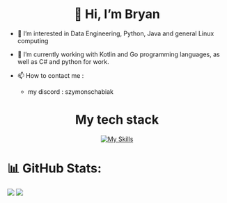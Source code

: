 <!---
bryaneaton/bryaneaton is a ✨ special ✨ repository because its `README.md` (this file) appears on your GitHub profile.
You can click the Preview link to take a look at your changes.
--->
<h1 align="center"> 👋 Hi, I’m Bryan</h2>

- 👀 I’m interested in Data Engineering, Python, Java and general Linux computing
 
- 🌱 I’m currently working with Kotlin and Go programming languages, as well as C# and python for work.
 
- 📫 How to contact me :
  - my discord : szymonschabiak

  
<h1 align="center">My tech stack</h2>


<p align="center">
  <a href="https://skillicons.dev">
    <img src="https://skillicons.dev/icons?i=linux,arch,vim,python,java,kotlin,cs,go&theme=dark" alt="My Skills" />
  </a>
</p>


# 📊 GitHub Stats:
[![](https://github-readme-stats.vercel.app/api?username=bryaneaton&show_icons=true&theme=github_dark)](https://github.com/bryaneaton/github-readme-stats)
![](https://nirzak-streak-stats.vercel.app/?user=bryaneaton&theme=github-dark-blue&hide_border=false)<br/>
